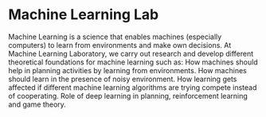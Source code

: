 # Machine Learning Lab

Machine Learning is a science that enables machines (especially computers) to learn from environments and make own decisions. At Machine Learning Laboratory, we carry out research and develop different theoretical foundations for machine learning such as: How machines should help in planning activities by learning from environments. How machines should learn in the presence of noisy environment. How learning gets affected if different machine learning algorithms are trying compete instead of cooperating. Role of deep learning in planning, reinforcement learning and game theory.
